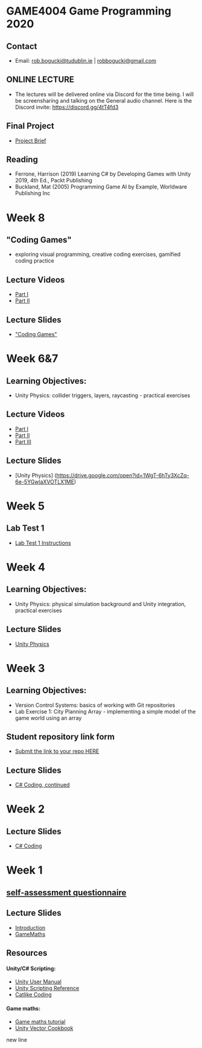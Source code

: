 # GAME4004 Game Programming 2020

## Contact
* Email:  rob.bogucki@tudublin.ie | robbogucki@gmail.com

## ONLINE LECTURE
- The lectures will be delivered online via Discord for the time being. 
  I will be screensharing and talking on the General audio channel.
  Here is the Discord invite:
  https://discord.gg/4tT4fd3

## Final Project
- [Project Brief](https://drive.google.com/open?id=1-92K9HQPE5HhxVSYHcNwUxniUWW5Kp6v)

## Reading
- Ferrone, Harrison (2019) Learning C# by Developing Games with Unity 2019, 4th Ed., Packt Publishing
- Buckland, Mat (2005) Programming Game AI by Example, Worldware Publishing Inc

# Week 8

## "Coding Games"
- exploring visual programming, creative coding exercises, gamified coding practice

## Lecture Videos
- [Part I](https://youtu.be/ja8l6GVwfUY)
- [Part II](https://youtu.be/tA0doB6k6UQ)

## Lecture Slides
- ["Coding Games"](https://drive.google.com/open?id=12bGKJLamEpAZR2CvHKw-oZ5GalLItyxh)

# Week 6&7

## Learning Objectives:
- Unity Physics: collider triggers, layers, raycasting - practical exercises

## Lecture Videos
- [Part I](https://youtu.be/Ih59Fh7WINU)
- [Part II](https://youtu.be/HdaRaT4BngY)
- [Part III](https://youtu.be/UAmmfmu5O3I)

## Lecture Slides
- [Unity Physics] (https://drive.google.com/open?id=1WgT-6hTy3XcZq-6e-5YGwlaXVOTLX1ME)

# Week 5

## Lab Test 1
- [Lab Test 1 Instructions](https://drive.google.com/open?id=10Cgt8cV8bWQmL1Q4U3bD57fqptC7sCdM)

# Week 4

## Learning Objectives:
- Unity Physics: physical simulation background and Unity integration, practical exercises

## Lecture Slides
- [Unity Physics](https://drive.google.com/open?id=1CrxJkq7mO8-b-FKa--sDuktkHo1QUa3x)

# Week 3

## Learning Objectives:
- Version Control Systems: basics of working with Git repositories
- Lab Exercise 1: City Planning Array - implementing a simple model of the game world using an array

## Student repository link form
- [Submit the link to your repo HERE](https://drive.google.com/open?id=1XjQ5ut3evGgwwg528B9CJNHgi-e-05EaEeKaRCTwpLY)


## Lecture Slides
- [C# Coding, continued](https://drive.google.com/open?id=1-3ueNrac3XlEsBq3xUJjgmG7IMT06Ttg)

# Week 2

## Lecture Slides
- [C# Coding](https://drive.google.com/open?id=19PFJkHyWhAzkXUEe6IVDSrhuJYExm7Ur)

# Week 1

## [self-assessment questionnaire](https://drive.google.com/open?id=1Tpq0NbsXnR5C7bDcwp10KqDHpaLWwIIgKjQZv1qRPJA)

## Lecture Slides
- [Introduction](https://drive.google.com/open?id=1XZ4OXAfMs2JUUHd49vZSHoGjktD6S0J1)
- [GameMaths](https://drive.google.com/open?id=1eWRX2c-PITg9dbVNQNHNUo8HuD2SjLEQ)

## Resources

#### Unity/C# Scripting:
- [Unity User Manual](https://docs.unity3d.com/Manual/index.html)
- [Unity Scripting Reference](https://docs.unity3d.com/ScriptReference/index.html)
- [Catlike Coding](https://catlikecoding.com/unity/tutorials/)

#### Game maths:
- [Game maths tutorial](http://www.wildbunny.co.uk/blog/vector-maths-a-primer-for-games-programmers/)
- [Unity Vector Cookbook](https://docs.unity3d.com/Manual/VectorCookbook.html)

new line
